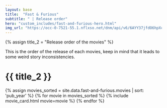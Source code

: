 ```yaml
---
layout: base
title:  "Fast & Furious"
subtitle: " | Release order"
hero: "custom_includes/fast-and-furious-hero.html"
img_url: "https://occ-0-7521-55.1.nflxso.net/dnm/api/v6/6AYY37jfdO6hpXcMjf9Yu5cnmO0/AAAABWq3Mo-U-cz-SHWzEM71fjR23KYrATFvxrH-oq-LsMIdznV9_d54ZhSCeA-qEHPI5otQBCML6cYjaT4qHiSxu4ALu1-DgsTc9iFu.jpg?r=472"
---
```

{% assign title_2 = "Release order of the movies" %}

This is the order of the release of each movies, keep in mind that it leads to some weird story inconsistencies.

# {{ title_2 }}

{% assign movies_sorted = site.data.fast-and-furious.movies | sort: 'pub_year' %}
{% for movie in movies_sorted %}
{% include movie_card.html movie=movie %}
{% endfor %}